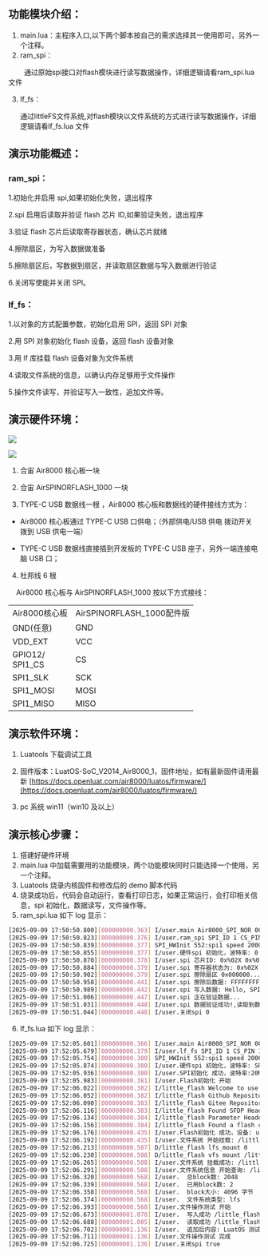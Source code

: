 ## 功能模块介绍：

1. main.lua：主程序入口,以下两个脚本按自己的需求选择其一使用即可，另外一个注释。
2. ram_spi：

        通过原始spi接口对flash模块进行读写数据操作，详细逻辑请看ram_spi.lua 文件

3. lf_fs：
   
   通过littleFS文件系统,对flash模块以文件系统的方式进行读写数据操作，详细逻辑请看lf_fs.lua 文件

## 演示功能概述：

### ram_spi：

1.初始化并启用 spi,如果初始化失败，退出程序

2.spi 启用后读取并验证 flash 芯片 ID,如果验证失败，退出程序

3.验证 flash 芯片后读取寄存器状态，确认芯片就绪

4.擦除扇区，为写入数据做准备

5.擦除扇区后，写数据到扇区，并读取扇区数据与写入数据进行验证

6.关闭写使能并关闭 SPI。

### lf_fs：

1.以对象的方式配置参数，初始化启用 SPI，返回 SPI 对象

2.用 SPI 对象初始化 flash 设备，返回 flash 设备对象

3.用 lf 库挂载 flash 设备对象为文件系统

4.读取文件系统的信息，以确认内存足够用于文件操作

5.操作文件读写，并验证写入一致性，追加文件等。

## 演示硬件环境：

![](https://docs.openluat.com/accessory/AirSPINORFLASH_1000/image/spi1.jpg)

![](https://docs.openluat.com/accessory/AirSPINORFLASH_1000/image/norflash.jpg)

1. 合宙 Air8000 核心板一块

2. 合宙 AirSPINORFLASH_1000 一块

3. TYPE-C USB 数据线一根 ，Air8000 核心板和数据线的硬件接线方式为：
- Air8000 核心板通过 TYPE-C USB 口供电；（外部供电/USB 供电 拨动开关 拨到 USB 供电一端）

- TYPE-C USB 数据线直接插到开发板的 TYPE-C USB 座子，另外一端连接电脑 USB 口；
4. 杜邦线 6 根

    Air8000 核心板与 AirSPINORFLASH_1000 按以下方式接线：

<table>
<tr>
<td>Air8000核心板<br/></td><td>AirSPINORFLASH_1000配件版<br/></td></tr>
<tr>
<td>GND(任意)          <br/></td><td>GND<br/></td></tr>
<tr>
<td>VDD_EXT<br/></td><td>VCC<br/></td></tr>
<tr>
<td>GPIO12/<br/>SPI1_CS<br/></td><td>CS<br/></td></tr>
<tr>
<td>SPI1_SLK<br/></td><td>SCK<br/></td></tr>
<tr>
<td>SPI1_MOSI<br/></td><td>MOSI<br/></td></tr>
<tr>
<td>SPI1_MISO<br/></td><td>MISO<br/></td></tr>
</table>

## 演示软件环境：

1. Luatools 下载调试工具

2. 固件版本：LuatOS-SoC_V2014_Air8000_1，固件地址，如有最新固件请用最新 [https://docs.openluat.com/air8000/luatos/firmware/](https://docs.openluat.com/air8000/luatos/firmware/)

3. pc 系统 win11（win10 及以上）

## 演示核心步骤：

1. 搭建好硬件环境
2. main.lua 中加载需要用的功能模块，两个功能模块同时只能选择一个使用，另一个注释。
3. Luatools 烧录内核固件和修改后的 demo 脚本代码
4. 烧录成功后，代码会自动运行，查看打印日志，如果正常运行，会打印相关信息，spi 初始化，数据读写，文件操作等。
5. ram_spi.lua 如下 log 显示：

```bash
[2025-09-09 17:50:50.800][000000000.363] I/user.main Air8000_SPI_NOR 001.000.000
[2025-09-09 17:50:50.823][000000000.376] I/user.ram_spi SPI_ID 1 CS_PIN 12
[2025-09-09 17:50:50.839][000000000.377] SPI_HWInit 552:spi1 speed 2000000,1994805,154
[2025-09-09 17:50:50.855][000000000.377] I/user.硬件spi 初始化，波特率: 0 2000000
[2025-09-09 17:50:50.870][000000000.378] I/user.spi 芯片ID: 0x%02X 0x%02X 0x%02X 239 64 23
[2025-09-09 17:50:50.884][000000000.379] I/user.spi 寄存器状态为: 0x%02X 0
[2025-09-09 17:50:50.902][000000000.379] I/user.spi 擦除扇区 0x000000...
[2025-09-09 17:50:50.958][000000000.441] I/user.spi 擦除后数据: FFFFFFFFFFFFFFFFFFFFFFFFFFFFFFFF 32
[2025-09-09 17:50:50.989][000000000.442] I/user.spi 写入数据: Hello, SPI Flash! 
[2025-09-09 17:50:51.006][000000000.447] I/user.spi 正在验证数据...
[2025-09-09 17:50:51.031][000000000.448] I/user.spi 数据验证成功!,读取到数据为：Hello, SPI Flash! 
[2025-09-09 17:50:51.044][000000000.448] I/user.关闭spi 0

```

6. lf_fs.lua 如下 log 显示：

```bash
[2025-09-09 17:52:05.601][000000000.366] I/user.main Air8000_SPI_NOR 001.000.000
[2025-09-09 17:52:05.679][000000000.379] I/user.lf_fs SPI_ID 1 CS_PIN 12
[2025-09-09 17:52:05.754][000000000.380] SPI_HWInit 552:spi1 speed 2000000,1994805,154
[2025-09-09 17:52:05.874][000000000.380] I/user.硬件spi 初始化，波特率: SPI*: 0C7F5BB0 2000000
[2025-09-09 17:52:05.936][000000000.380] I/user.SPI初始化 成功，波特率:20MHz
[2025-09-09 17:52:05.983][000000000.381] I/user.Flash初始化 开始
[2025-09-09 17:52:06.022][000000000.382] I/little_flash Welcome to use little flash V0.0.1 .
[2025-09-09 17:52:06.052][000000000.382] I/little_flash Github Repositories https://github.com/Dozingfiretruck/little_flash .
[2025-09-09 17:52:06.090][000000000.383] I/little_flash Gitee Repositories https://gitee.com/Dozingfiretruck/little_flash .
[2025-09-09 17:52:06.116][000000000.383] I/little_flash Found SFDP Header. The Revision is V1.5, NPN is 0, Access Protocol is 0xFF.
[2025-09-09 17:52:06.134][000000000.384] I/little_flash Parameter Header is OK. The Parameter ID is 0xFF00, Revision is V5.1, Length is 16,Parameter Table Pointer is 0x000080.
[2025-09-09 17:52:06.156][000000000.384] I/little_flash Found a flash chip. Size is 8388608 bytes.
[2025-09-09 17:52:06.176][000000000.435] I/user.Flash初始化 成功，设备: userdata: 0C0F9D2C
[2025-09-09 17:52:06.192][000000000.435] I/user.文件系统 开始挂载: /little_flash
[2025-09-09 17:52:06.213][000000000.507] D/little_flash lfs_mount 0
[2025-09-09 17:52:06.230][000000000.508] D/little_flash vfs mount /little_flash ret 0
[2025-09-09 17:52:06.265][000000000.508] I/user.文件系统 挂载成功: /little_flash
[2025-09-09 17:52:06.291][000000000.508] I/user.文件系统信息 开始查询: /little_flash
[2025-09-09 17:52:06.320][000000000.568] I/user.  总block数: 2048
[2025-09-09 17:52:06.339][000000000.568] I/user.  已用block数: 2
[2025-09-09 17:52:06.358][000000000.568] I/user.  block大小: 4096 字节
[2025-09-09 17:52:06.374][000000000.568] I/user.  文件系统类型: lfs
[2025-09-09 17:52:06.393][000000000.568] I/user.文件操作测试 开始
[2025-09-09 17:52:06.673][000000001.078] I/user.  写入成功 /little_flash/test.txt 内容: 当前时间: Sun Jan  0 08:00:00 1900
[2025-09-09 17:52:06.688][000000001.085] I/user.  读取成功 /little_flash/test.txt 内容: 当前时间: Sun Jan  0 08:00:00 1900
[2025-09-09 17:52:06.702][000000001.136] I/user.  追加后内容: LuatOS 测试 - 追加时间: Sun Jan  0 08:00:01 1900
[2025-09-09 17:52:06.711][000000001.136] I/user.文件操作测试 完成
[2025-09-09 17:52:06.725][000000001.136] I/user.关闭spi true

```

# 
